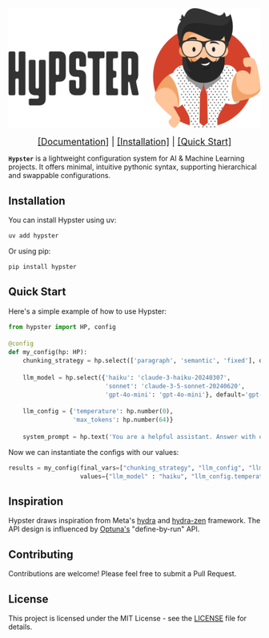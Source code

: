 <p align="center">
  <picture>
    <source srcset="assets/hypster_white_text.png" media="(prefers-color-scheme: dark)">
    <img src="assets/hypster_with_text.png" alt="Hypster Logo" width="600"/>
  </picture>
</p>

</p>
<p align="center">
  <span style="font-size: 18px;">
    <a href="https://gilad-rubin.gitbook.io/hypster">[Documentation]</a> |
    <a href="https://gilad-rubin.gitbook.io/hypster/getting-started/installation">[Installation]</a> |
    <a href="#quick-start">[Quick Start]</a>
  </span>
</p>

**`Hypster`** is a lightweight configuration system for AI & Machine Learning projects.
It offers minimal, intuitive pythonic syntax, supporting hierarchical and swappable configurations.

## Installation

You can install Hypster using uv:

```bash
uv add hypster
```

Or using pip:

```bash
pip install hypster
```

## Quick Start

Here's a simple example of how to use Hypster:

```python
from hypster import HP, config

@config
def my_config(hp: HP):
    chunking_strategy = hp.select(['paragraph', 'semantic', 'fixed'], default='paragraph')

    llm_model = hp.select({'haiku': 'claude-3-haiku-20240307',
                           'sonnet': 'claude-3-5-sonnet-20240620',
                           'gpt-4o-mini': 'gpt-4o-mini'}, default='gpt-4o-mini')

    llm_config = {'temperature': hp.number(0),
                  'max_tokens': hp.number(64)}

    system_prompt = hp.text('You are a helpful assistant. Answer with one word only')
```

Now we can instantiate the configs with our values:

```python
results = my_config(final_vars=["chunking_strategy", "llm_config", "llm_model"],
                    values={"llm_model" : "haiku", "llm_config.temperature" : 0.5})
```

## Inspiration

Hypster draws inspiration from Meta's [hydra](https://github.com/facebookresearch/hydra) and [hydra-zen](https://github.com/mit-ll-responsible-ai/hydra-zen) framework.
The API design is influenced by [Optuna's](https://github.com/optuna/optuna) "define-by-run" API.

## Contributing

Contributions are welcome! Please feel free to submit a Pull Request.

## License

This project is licensed under the MIT License - see the [LICENSE](LICENSE) file for details.

